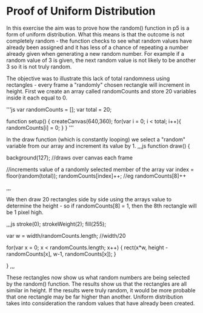 # Proof of Uniform Distribution

In this exercise the aim was to prove how the random() function in p5 is a form of uniform distribution. What this means is that the outcome is not completely random - the function checks to see what random values have already been assigned and it has less of a chance of repeating a number already given when generating a new random number. For example if a random value of 3 is given, the next random value is not likely to be another 3 so it is not truly random.

The objective was to illustrate this lack of total randomness using rectangles - every frame a "randomly" chosen rectangle will increment in height. First we create an array called randomCounts and store 20 variables inside it each equal to 0. 

'''js
var randomCounts = [];
var total = 20; 

function setup() {
  createCanvas(640,360);
  for(var i = 0; i < total; i++){
    randomCounts[i] = 0;
  }
}
'''

In the draw function (which is constantly looping) we select a "random" variable from our array and increment its value by 1.
,,,js
function draw() {

  background(127); //draws over canvas each frame

  //increments value of a randomly selected member of the array
  var index = floor(random(total));
  randomCounts[index]++; //eg randomCounts[8]++

,,,

We then draw 20 rectangles side by side using the arrays value to determine the height - so if randomCounts[8] = 1, then the 8th rectangle will be 1 pixel high. 

,,,js
stroke(0);
  strokeWeight(2);
  fill(255);

  var w = width/randomCounts.length; //width/20

  for(var x = 0; x < randomCounts.length; x++) {
    rect(x*w, height - randomCounts[x], w-1, randomCounts[x]);
  }

}
,,,

These rectangles now show us what random numbers are being selected by the random() function. The results show us that the rectangles are all similar in height. If the results were truly random, it would be more probable that one rectangle may be far higher than another. Uniform distribution takes into consideration the random values that have already been created.